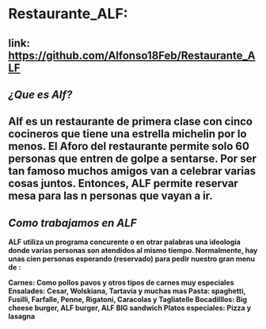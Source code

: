 # Restaurante_ALF:
## **link:** https://github.com/Alfonso18Feb/Restaurante_ALF
## ***¿Que es Alf?***
## Alf es un restaurante de primera clase con cinco cocineros que tiene una estrella michelin por lo menos. El Aforo del restaurante permite solo 60 personas que entren de golpe a sentarse. Por ser tan famoso muchos amigos van a celebrar varias cosas juntos. Entonces, ALF permite reservar mesa para las n personas que vayan a ir.
## ***Como trabajamos en ALF***
**ALF utiliza un programa concurente o en otrar palabras una ideologia donde varias personas son atendidos al mismo tiempo. Normalmente, hay unas cien personas esperando (reservado) para pedir nuestro gran menu de :**

**Carnes: Como pollos pavos y otros tipos de carnes muy especiales
Ensalades: Cesar, Wolskiana, Tartavia y muchas mas
Pasta: spaghetti, Fusilli, Farfalle, Penne, Rigatoni, Caracolas y Tagliatelle
Bocadilllos: Big cheese burger, ALF burger, ALF BIG sandwich
Platos especiales: Pizza y lasagna**
